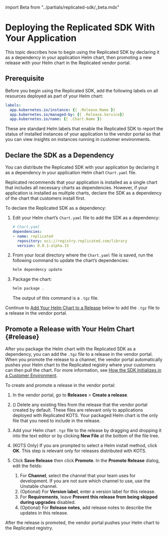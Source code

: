 import Beta from "../partials/replicated-sdk/_beta.mdx"

# Deploying the Replicated SDK With Your Application

This topic describes how to begin using the Replicated SDK by declaring it as a dependency in your application Helm chart, then promoting a new release with your Helm chart in the Replicated vendor portal. 

<Beta/>

## Prerequisite

Before you begin using the Replicated SDK, add the following labels on all resources deployed as part of your Helm chart:

```yaml
labels:
  app.kubernetes.io/instance: {{ .Release.Name }}
  app.kubernetes.io/managed-by: {{ .Release.Service}}
  app.kubernetes.io/name: {{ .Chart.Name }}
``` 

These are standard Helm labels that enable the Replicated SDK to report the status of installed instances of your application to the vendor portal so that you can view insights on instances running in customer environments.

## Declare the SDK as a Dependency

You can distribute the Replicated SDK with your application by declaring it as a dependency in your application Helm chart `Chart.yaml` file.

Replicated recommends that your application is installed as a single chart that includes all necessary charts as dependencies. However, if your application is installed as multiple charts, declare the SDK as a dependency of the chart that customers install first.


To declare the Replicated SDK as a dependency:

1. Edit your Helm chart’s `Chart.yaml` file to add the SDK as a dependency:

   ```yaml
   # Chart.yaml
   dependencies:
   - name: replicated
     repository: oci://registry.replicated.com/library
     version: 0.0.1-alpha.15
   ```

1. From your local directory where the `Chart.yaml` file is saved, run the following command to update the chart’s dependencies:

   ```bash
   helm dependency update
   ```

1. Package the chart:

   ```bash
   helm package .
   ```

   The output of this command is a `.tgz` file.

Continue to [Add Your Helm Chart to a Release](#release) below to add the `.tgz` file to a release in the vendor portal.   

## Promote a Release with Your Helm Chart {#release}   

After you package the Helm chart with the Replicated SDK as a dependency, you can add the `.tgz` file to a release in the vendor portal. When you promote the release to a channel, the vendor portal automatically pushes your Helm chart to the Replicated registry where your customers can then pull the chart. For more information, see [How the SDK Initializes in a Customer Environment](#about-sdk-initialize).

To create and promote a release in the vendor portal:

1. In the vendor portal, go to **Releases** > **Create a release**.

1. () Delete any existing files from the release that the vendor portal created by default. These files are relevant only to applications deployed with Replicated KOTS. Your packaged Helm chart is the only file that you need to include in the release.

1. Add your Helm chart `.tgz` file to the release by dragging and dropping it into the text editor or by clicking **New File** at the bottom of the file tree.

1. (KOTS Only) If you are prompted to select a Helm install method, click **OK**. This step is relevant only for releases distributed with KOTS.

1. Click **Save Release** then click **Promote**. In the **Promote Release** dialog, edit the fields:
   1. For **Channel**, select the channel that your team uses for development. If you are not sure which channel to use, use the Unstable channel.
   1. (Optional) For **Version label**, enter a version label for this release.
   1. For **Requirements**, leave **Prevent this release from being skipped during upgrades** disabled.
   1. (Optional) For **Release notes**, add release notes to describe the updates in this release.

After the release is promoted, the vendor portal pushes your Helm chart to the Replicated registry.
